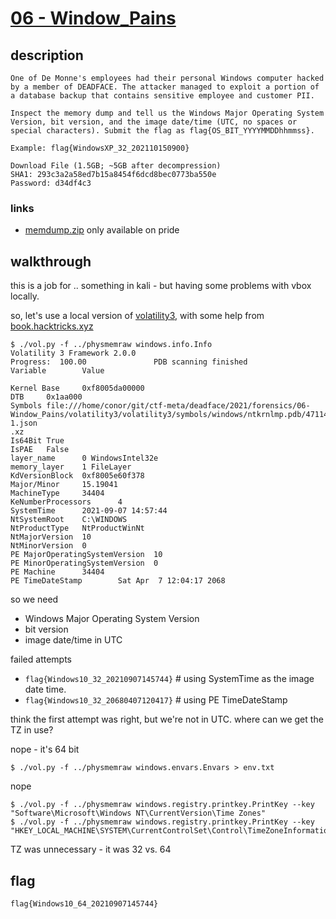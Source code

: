 # [06 - Window_Pains](https://deadface.ctfd.io/challenges#Window%20Pains-18)

## description
```
One of De Monne's employees had their personal Windows computer hacked by a member of DEADFACE. The attacker managed to exploit a portion of a database backup that contains sensitive employee and customer PII.

Inspect the memory dump and tell us the Windows Major Operating System Version, bit version, and the image date/time (UTC, no spaces or special characters). Submit the flag as flag{OS_BIT_YYYYMMDDhhmmss}.

Example: flag{WindowsXP_32_202110150900}

Download File (1.5GB; ~5GB after decompression)
SHA1: 293c3a2a58ed7b15a8454f6dcd8bec0773ba550e
Password: d34df4c3
```

### links

  * [memdump.zip](memdump.zip) only available on pride

## walkthrough

this is a job for .. something in kali - but having some problems with vbox locally.

so, let's use a local version of [volatility3](https://github.com/volatilityfoundation/volatility3.git), with some help from [book.hacktricks.xyz](https://book.hacktricks.xyz/forensics/basic-forensic-methodology/memory-dump-analysis/volatility-examples)

```
$ ./vol.py -f ../physmemraw windows.info.Info
Volatility 3 Framework 2.0.0
Progress:  100.00               PDB scanning finished
Variable        Value

Kernel Base     0xf8005da00000
DTB     0x1aa000
Symbols file:///home/conor/git/ctf-meta/deadface/2021/forensics/06-Window_Pains/volatility3/volatility3/symbols/windows/ntkrnlmp.pdb/47114209A62F3B9930F6B8998DFD4A99-1.json
.xz
Is64Bit True
IsPAE   False
layer_name      0 WindowsIntel32e
memory_layer    1 FileLayer
KdVersionBlock  0xf8005e60f378
Major/Minor     15.19041
MachineType     34404
KeNumberProcessors      4
SystemTime      2021-09-07 14:57:44
NtSystemRoot    C:\WINDOWS
NtProductType   NtProductWinNt
NtMajorVersion  10
NtMinorVersion  0
PE MajorOperatingSystemVersion  10
PE MinorOperatingSystemVersion  0
PE Machine      34404
PE TimeDateStamp        Sat Apr  7 12:04:17 2068

```

so we need
  * Windows Major Operating System Version
  * bit version
  * image date/time in UTC

failed attempts
  * `flag{Windows10_32_20210907145744}` # using SystemTime as the image date time. 
  * `flag{Windows10_32_20680407120417}` # using PE TimeDateStamp

think the first attempt was right, but we're not in UTC. where can we get the TZ in use?

nope - it's 64 bit

```
$ ./vol.py -f ../physmemraw windows.envars.Envars > env.txt
```
nope

```
$ ./vol.py -f ../physmemraw windows.registry.printkey.PrintKey --key "Software\Microsoft\Windows NT\CurrentVersion\Time Zones"
$ ./vol.py -f ../physmemraw windows.registry.printkey.PrintKey --key "HKEY_LOCAL_MACHINE\SYSTEM\CurrentControlSet\Control\TimeZoneInformation"
```

 TZ was unnecessary - it was 32 vs. 64

## flag
```
flag{Windows10_64_20210907145744}
```
